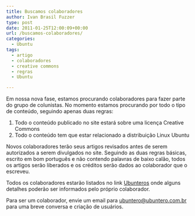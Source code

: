 ```yaml
---
title: Buscamos colaboradores
author: Ivan Brasil Fuzzer
type: post
date: 2011-01-25T12:00:09+00:00
url: /buscamos-colaboradores/
categories:
  - Ubuntu
tags:
  - artigo
  - colaboradores
  - creative commons
  - regras
  - Ubuntu

---
```

Em nossa nova fase, estamos procurando colaboradores para fazer parte do grupo de colunistas. No momento estamos procurando por todo o tipo de conteúdo, seguindo apenas duas regras:

  1. Todo o conteúdo publicado no site estará sobre uma licença Creative Commons
  2. Todo o conteúdo tem que estar relacionado a distribuição Linux Ubuntu

Novos colaboradores terão seus artigos revisados antes de serem autorizados a serem divulgados no site. Seguindo as duas regras básicas, escrito em bom português e não contendo palavras de baixo calão, todos os artigos serão liberados e os créditos serão dados ao colaborador que o escreveu.

Todos os colaboradores estarão listados no link [Ubunteros][1] onde alguns detalhes poderão ser informados pelo próprio colaborador.

Para ser um colaborador, envie um email para ubuntero@ubuntero.com.br para uma breve conversa e criação de usuários.

 [1]: http://www.ubuntero.com.br/?page_id=178